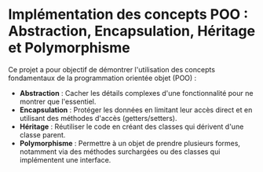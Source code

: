 # Implémentation des concepts POO : Abstraction, Encapsulation, Héritage et Polymorphisme

Ce projet a pour objectif de démontrer l'utilisation des concepts fondamentaux de la programmation orientée objet (POO) :

- **Abstraction** : Cacher les détails complexes d'une fonctionnalité pour ne montrer que l'essentiel.
- **Encapsulation** : Protéger les données en limitant leur accès direct et en utilisant des méthodes d'accès (getters/setters).
- **Héritage** : Réutiliser le code en créant des classes qui dérivent d'une classe parent.
- **Polymorphisme** : Permettre à un objet de prendre plusieurs formes, notamment via des méthodes surchargées ou des classes qui implémentent une interface.

